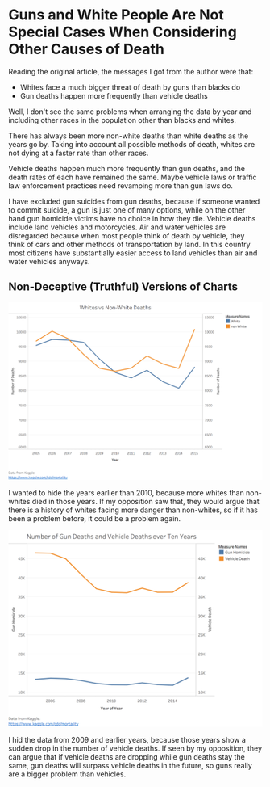 # Guns and White People Are Not Special Cases When Considering Other Causes of Death

Reading the original article, the messages I got from the author were that:
* Whites face a much bigger threat of death by guns than blacks do
* Gun deaths happen more frequently than vehicle deaths

Well, I don't see the same problems when arranging the data by year and including other races in the population other than blacks and whites.


There has always been more non-white deaths than white deaths as the years go by. Taking into account all possible methods of death, whites are not dying at a faster rate than other races.


Vehicle deaths happen much more frequently than gun deaths, and the death rates of each have remained the same. Maybe vehicle laws or traffic law enforcement practices need revamping more than gun laws do.

I have excluded gun suicides from gun deaths, because if someone wanted to commit suicide, a gun is just one of many options, while on the other hand gun homicide victims have no choice in how they die. Vehicle deaths include land vehicles and motorcycles. Air and water vehicles are disregarded because when most people think of death by vehicle, they think of cars and other methods of transportation by land. In this country most citizens have substantially easier access to land vehicles than air and water vehicles anyways.

## Non-Deceptive (Truthful) Versions of Charts

![Races_(Deceptive)](Visuals/Races.png)

I wanted to hide the years earlier than 2010, because more whites than non-whites died in those years. If my opposition saw that, they would argue that there is a history of whites facing more danger than non-whites, so if it has been a problem before, it could be a problem again.

![Guns_Vehicles_(Deceptive)](Visuals/Guns_Vehicles.png)

I hid the data from 2009 and earlier years, because those years show a sudden drop in the number of vehicle deaths. If seen by my opposition, they can argue that if vehicle deaths are dropping while gun deaths stay the same, gun deaths will surpass vehicle deaths in the future, so guns really are a bigger problem than vehicles.
